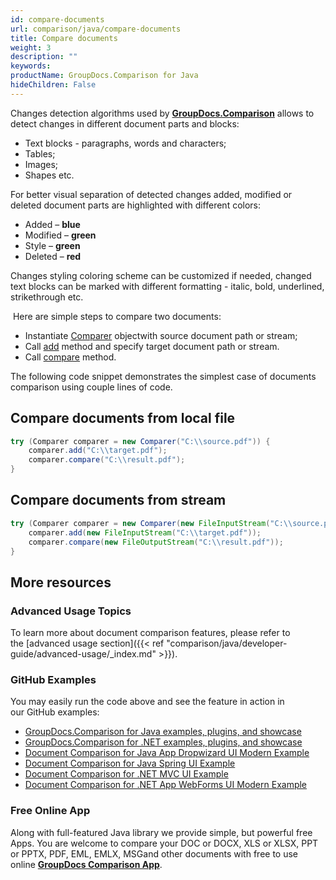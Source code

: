```yaml
---
id: compare-documents
url: comparison/java/compare-documents
title: Compare documents
weight: 3
description: ""
keywords: 
productName: GroupDocs.Comparison for Java
hideChildren: False
---
```


Changes detection algorithms used by **[GroupDocs.Comparison](https://products.groupdocs.com/comparison/java)** allows to detect changes in different document parts and blocks:

*   Text blocks - paragraphs, words and characters;    
*   Tables;    
*   Images;    
*   Shapes etc.    

For better visual separation of detected changes added, modified or deleted document parts are highlighted with different colors:

*   Added – **blue**     
*   Modified – **green**    
*   Style – **green**    
*   Deleted – **red**    

Changes styling coloring scheme can be customized if needed, changed text blocks can be marked with different formatting - italic, bold, underlined, strikethrough etc.

 Here are simple steps to compare two documents: 

*   Instantiate [Comparer](https://apireference.groupdocs.com/comparison/java/com.groupdocs.comparison/Comparer) objectwith source document path or stream;    
*   Call [add](https://apireference.groupdocs.com/comparison/java/com.groupdocs.comparison/Comparer#add(java.lang.String)) method and specify target document path or stream.    
*   Call [compare](https://apireference.groupdocs.com/comparison/java/com.groupdocs.comparison/Comparer#compare(java.lang.String)) method.    

The following code snippet demonstrates the simplest case of documents comparison using couple lines of code. 

## Compare documents from local file 

```java
try (Comparer comparer = new Comparer("C:\\source.pdf")) {
    comparer.add("C:\\target.pdf");
    comparer.compare("C:\\result.pdf");
}
```

## Compare documents from stream 

```java
try (Comparer comparer = new Comparer(new FileInputStream("C:\\source.pdf"))) {
    comparer.add(new FileInputStream("C:\\target.pdf"));
    comparer.compare(new FileOutputStream("C:\\result.pdf"));
}
```

## More resources
### Advanced Usage Topics
To learn more about document comparison features, please refer to the [advanced usage section]({{< ref "comparison/java/developer-guide/advanced-usage/_index.md" >}}).

### GitHub Examples
You may easily run the code above and see the feature in action in our GitHub examples:

*   [GroupDocs.Comparison for Java examples, plugins, and showcase](https://github.com/groupdocs-comparison/GroupDocs.Comparison-for-Java)
*   [GroupDocs.Comparison for .NET examples, plugins, and showcase](https://github.com/groupdocs-comparison/GroupDocs.Comparison-for-.NET)
*   [Document Comparison for Java App Dropwizard UI Modern Example](https://github.com/groupdocs-comparison/GroupDocs.Comparison-for-Java-Dropwizard)    
*   [Document Comparison for Java Spring UI Example](https://github.com/groupdocs-comparison/GroupDocs.Comparison-for-Java-Spring)    
*   [Document Comparison for .NET MVC UI Example](https://github.com/groupdocs-comparison/GroupDocs.Comparison-for-.NET-MVC)    
*   [Document Comparison for .NET App WebForms UI Modern Example](https://github.com/groupdocs-comparison/GroupDocs.Comparison-for-.NET-WebForms)
    

### Free Online App
Along with full-featured Java library we provide simple, but powerful free Apps.
You are welcome to compare your DOC or DOCX, XLS or XLSX, PPT or PPTX, PDF, EML, EMLX, MSGand other documents with free to use online **[GroupDocs Comparison App](https://products.groupdocs.app/comparison)**.